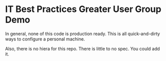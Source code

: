 IT Best Practices Greater User Group Demo
===============
In general, none of this code is production ready.  This is all quick-and-dirty ways to configure a personal machine.

Also, there is no hiera for this repo.  There is little to no spec.  You could add it.